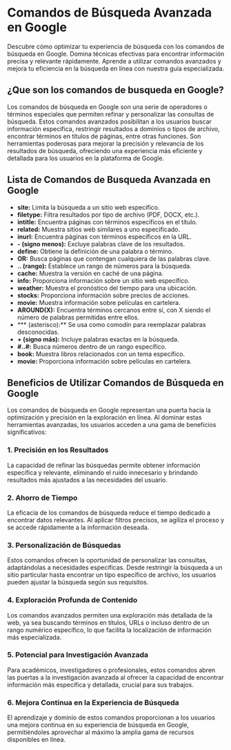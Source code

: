 # Comandos de Búsqueda Avanzada en Google
Descubre cómo optimizar tu experiencia de búsqueda con los comandos de búsqueda en Google. Domina técnicas efectivas para encontrar información precisa y relevante rápidamente. Aprende a utilizar comandos avanzados y mejora tu eficiencia en la búsqueda en línea con nuestra guía especializada.

## ¿Que son los comandos de busqueda en Google?
Los comandos de búsqueda en Google son una serie de operadores o términos especiales que permiten refinar y personalizar las consultas de búsqueda. Estos comandos avanzados posibilitan a los usuarios buscar información específica, restringir resultados a dominios o tipos de archivo, encontrar términos en títulos de páginas, entre otras funciones. Son herramientas poderosas para mejorar la precisión y relevancia de los resultados de búsqueda, ofreciendo una experiencia más eficiente y detallada para los usuarios en la plataforma de Google.
## Lista de Comandos de Busqueda Avanzada en Google
- **site:** Limita la búsqueda a un sitio web específico.
- **filetype:** Filtra resultados por tipo de archivo (PDF, DOCX, etc.).
- **intitle:** Encuentra páginas con términos específicos en el título.
- **related:** Muestra sitios web similares a uno especificado.
- **inurl:** Encuentra páginas con términos específicos en la URL.
- **- (signo menos):** Excluye palabras clave de los resultados.
- **define:** Obtiene la definición de una palabra o término.
- **OR:** Busca páginas que contengan cualquiera de las palabras clave.
- **.. (rango):** Establece un rango de números para la búsqueda.
- **cache:** Muestra la versión en caché de una página.
- **info:** Proporciona información sobre un sitio web específico.
- **weather:** Muestra el pronóstico del tiempo para una ubicación.
- **stocks:** Proporciona información sobre precios de acciones.
- **movie:** Muestra información sobre películas en cartelera.
- **AROUND(X):** Encuentra términos cercanos entre sí, con X siendo el número de palabras permitidas entre ellos.
- *** (asterisco):** Se usa como comodín para reemplazar palabras desconocidas.
- **+ (signo más):** Incluye palabras exactas en la búsqueda.
- **#..#:** Busca números dentro de un rango específico.
- **book:** Muestra libros relacionados con un tema específico.
- **movie:** Proporciona información sobre películas en cartelera.
  
## Beneficios de Utilizar Comandos de Búsqueda en Google

Los comandos de búsqueda en Google representan una puerta hacia la optimización y precisión en la exploración en línea. Al dominar estas herramientas avanzadas, los usuarios acceden a una gama de beneficios significativos:

### 1. Precisión en los Resultados
La capacidad de refinar las búsquedas permite obtener información específica y relevante, eliminando el ruido innecesario y brindando resultados más ajustados a las necesidades del usuario.

### 2. Ahorro de Tiempo
La eficacia de los comandos de búsqueda reduce el tiempo dedicado a encontrar datos relevantes. Al aplicar filtros precisos, se agiliza el proceso y se accede rápidamente a la información deseada.

### 3. Personalización de Búsquedas
Estos comandos ofrecen la oportunidad de personalizar las consultas, adaptándolas a necesidades específicas. Desde restringir la búsqueda a un sitio particular hasta encontrar un tipo específico de archivo, los usuarios pueden ajustar la búsqueda según sus requisitos.

### 4. Exploración Profunda de Contenido
Los comandos avanzados permiten una exploración más detallada de la web, ya sea buscando términos en títulos, URLs o incluso dentro de un rango numérico específico, lo que facilita la localización de información más especializada.

### 5. Potencial para Investigación Avanzada
Para académicos, investigadores o profesionales, estos comandos abren las puertas a la investigación avanzada al ofrecer la capacidad de encontrar información más específica y detallada, crucial para sus trabajos.

### 6. Mejora Continua en la Experiencia de Búsqueda
El aprendizaje y dominio de estos comandos proporcionan a los usuarios una mejora continua en su experiencia de búsqueda en Google, permitiéndoles aprovechar al máximo la amplia gama de recursos disponibles en línea.
